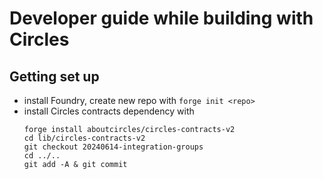 # Developer guide while building with Circles

## Getting set up

- install Foundry, create new repo with `forge init <repo>`
- install Circles contracts dependency with
   ```
   forge install aboutcircles/circles-contracts-v2
   cd lib/circles-contracts-v2
   git checkout 20240614-integration-groups
   cd ../..
   git add -A & git commit
   ```